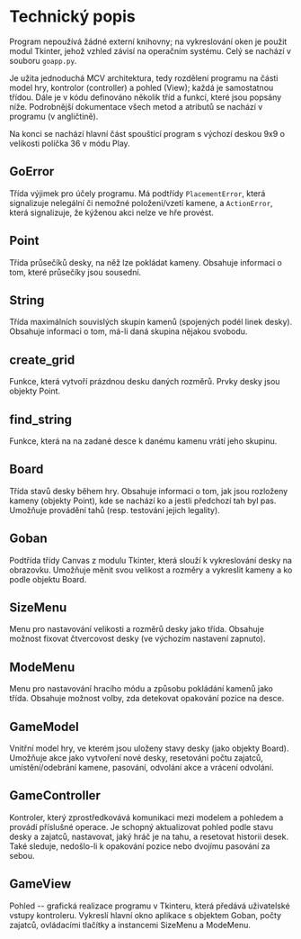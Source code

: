 # Technický popis

Program nepoužívá žádné externí knihovny;
na vykreslování oken je použit modul Tkinter,
jehož vzhled závisí na operačním systému.
Celý se nachází v souboru `goapp.py`.

Je užita jednoduchá MCV architektura, tedy rozdělení programu na části
model hry, kontrolor (controller) a pohled (View); každá je samostatnou třídou.
Dále je v kódu definováno několik tříd a funkcí, které jsou popsány níže.
Podrobnější dokumentace všech metod a atributů se nachází v programu (v angličtině).

Na konci se nachází hlavní část spouštící program
s výchozí deskou 9x9 o velikosti políčka 36 v módu Play.

## GoError

Třída výjimek pro účely programu. Má podtřídy
`PlacementError`, která signalizuje nelegální či nemožné položení/vzetí kamene,
a `ActionError`, která signalizuje, že kýženou akci nelze ve hře provést.

## Point

Třída průsečíků desky, na něž lze pokládat kameny.
Obsahuje informaci o tom, které průsečíky jsou sousední.

## String

Třída maximálních souvislých skupin kamenů (spojených podél linek desky).
Obsahuje informaci o tom, má-li daná skupina nějakou svobodu.

## create_grid

Funkce, která vytvoří prázdnou desku daných rozměrů. Prvky desky jsou objekty Point.

## find_string

Funkce, která na na zadané desce k danému kamenu vrátí jeho skupinu.

## Board

Třída stavů desky během hry. Obsahuje informaci o tom, jak jsou rozloženy kameny (objekty Point),
kde se nachází ko a jestli předchozí tah byl pas.
Umožňuje provádění tahů (resp. testování jejich legality).

## Goban

Podtřída třídy Canvas z modulu Tkinter, která slouží k vykreslování desky na obrazovku.
Umožňuje měnit svou velikost a rozměry a vykreslit kameny a ko podle objektu Board.

## SizeMenu

Menu pro nastavování velikosti a rozměrů desky jako třída.
Obsahuje možnost fixovat čtvercovost desky (ve výchozím nastavení zapnuto).

## ModeMenu

Menu pro nastavování hracího módu a způsobu pokládání kamenů jako třída.
Obsahuje možnost volby, zda detekovat opakování pozice na desce.

## GameModel

Vnitřní model hry, ve kterém jsou uloženy stavy desky (jako objekty Board).
Umožňuje akce jako vytvoření nové desky, resetování počtu zajatců,
umístění/odebrání kamene, pasování, odvolání akce a vrácení odvolání.

## GameController

Kontroler, který zprostředkovává komunikaci mezi modelem a pohledem a provádí příslušné operace.
Je schopný aktualizovat pohled podle stavu desky a zajatců,
nastavovat, jaký hráč je na tahu, a resetovat historii desek.
Také sleduje, nedošlo-li k opakování pozice nebo dvojímu pasování za sebou.

## GameView

Pohled -- grafická realizace programu v Tkinteru, která předává uživatelské vstupy kontroleru.
Vykreslí hlavní okno aplikace s objektem Goban, počty zajatců, ovládacími tlačítky
a instancemi SizeMenu a ModeMenu.
